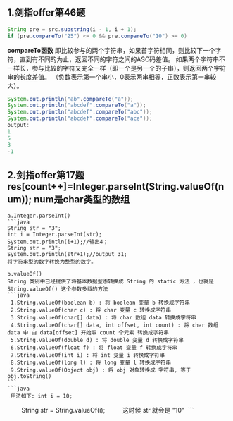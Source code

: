 ## 1.剑指offer第46题
```java
String pre = src.substring(i - 1, i + 1);
if (pre.compareTo("25") <= 0 && pre.compareTo("10") >= 0)
```

**compareTo函数**
即比较参与的两个字符串，如果首字符相同，则比较下一个字符，直到有不同的为止，返回不同的字符之间的ASC码差值。
如果两个字符串不一样长，参与比较的字符又完全一样（即一个是另一个的子串），则返回两个字符串的长度差值。
（负数表示第一个串小，0表示两串相等，正数表示第一串较大）。
```java
System.out.println("ab".compareTo("a"));
System.out.println("abcdef".compareTo("a"));
System.out.println("abcdef".compareTo("abc"));
System.out.println("abcdef".compareTo("ace"));
output:
1
5
3
-1
```

## 2.剑指offer第17题 res[count++]=Integer.parseInt(String.valueOf(num));   num是char类型的数组
    a.Integer.parseInt()
    ```java
    String str = "3";
    int i = Integer.parseInt(str);
    System.out.println(i+1);//输出4；
    String str = "3";
    System.out.println(str+1);//output 31;
    将字符串型的数字转换为整型的数字。
    
    b.valueOf()
    String 类别中已经提供了将基本数据型态转换成 String 的 static 方法 ，也就是 String.valueOf() 这个参数多载的方法 
    ```java
     1.String.valueOf(boolean b) : 将 boolean 变量 b 转换成字符串
     2.String.valueOf(char c) : 将 char 变量 c 转换成字符串 
     3.String.valueOf(char[] data) : 将 char 数组 data 转换成字符串 
     4.String.valueOf(char[] data, int offset, int count) : 将 char 数组 data 中 由 data[offset] 开始取 count 个元素 转换成字符串 
     5.String.valueOf(double d) : 将 double 变量 d 转换成字符串 
     6.String.valueOf(float f) : 将 float 变量 f 转换成字符串 
     7.String.valueOf(int i) : 将 int 变量 i 转换成字符串 
     8.String.valueOf(long l) : 将 long 变量 l 转换成字符串 
     9.String.valueOf(Object obj) : 将 obj 对象转换成 字符串, 等于 obj.toString() 
    ```
    ```java
     用法如下: int i = 10; 
　　          String str = String.valueOf(i); 
　　          这时候 str 就会是 "10" 
     ```
